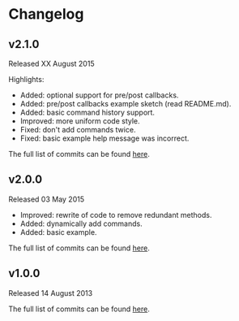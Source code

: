 # Changelog

## v2.1.0
Released XX August 2015

Highlights:
* Added: optional support for pre/post callbacks.
* Added: pre/post callbacks example sketch (read README.md).
* Added: basic command history support.
* Improved: more uniform code style.
* Fixed: don't add commands twice.
* Fixed: basic example help message was incorrect.

The full list of commits can be found [here](https://github.com/basilfx/Arduino-CommandLine/compare/v2.0.0...v2.1.0).

## v2.0.0
Released 03 May 2015

* Improved: rewrite of code to remove redundant methods.
* Added: dynamically add commands.
* Added: basic example.

The full list of commits can be found [here](https://github.com/basilfx/Arduino-CommandLine/compare/v1.0.0...v2.0.0).

## v1.0.0
Released 14 August 2013

The full list of commits can be found [here](https://github.com/basilfx/Arduino-CommandLine/compare/9c161e00223c03c6daf565fad58d27b17efa027e...v1.0.0).
